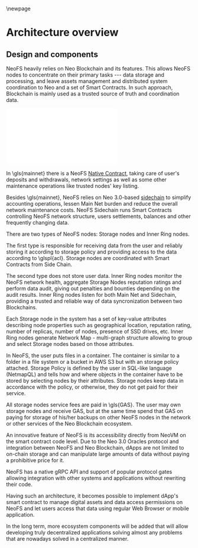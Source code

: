 \newpage
# Architecture overview

## Design and components

NeoFS heavily relies on Neo Blockchain and its features. This allows NeoFS nodes
to concentrate on their primary tasks --- data storage and processing, and leave
assets management and distributed system coordination to Neo and a set of Smart
Contracts. In such approach, Blockchain is mainly used as a trusted source of
truth and coordination data.

![Architecture overview](01-arch/pic/overview-sc2.pdf)

In \gls{mainnet} there is a NeoFS [Native
Contract](https://medium.com/neo-smart-economy/native-contracts-in-neo-3-0-e786100abf6e),
taking care of user's deposits and withdrawals, network settings as well as some
other maintenance operations like trusted nodes' key listing.

Besides \gls{mainnet}, NeoFS relies on Neo 3.0-based
[sidechain](https://en.wikipedia.org/wiki/Blockchain#Types) to simplify
accounting operations, lessen Main Net burden and reduce the overall network
maintenance costs. NeoFS Sidechain runs Smart Contracts controlling NeoFS
network structure, users settlements, balances and other frequently changing
data.

There are two types of NeoFS nodes: Storage nodes and Inner Ring nodes.

The first type is responsible for receiving data from the user and reliably
storing it according to storage policy and providing access to the data
according to \glspl{acl}. Storage nodes are coordinated with Smart Contracts
from Side Chain.

The second type does not store user data. Inner Ring nodes monitor the NeoFS
network health, aggregate Storage Nodes reputation ratings and perform data
audit, giving out penalties and bounties depending on the audit results. Inner
Ring nodes listen for both Main Net and Sidechain, providing a trusted and
reliable way of data syncronization between two Blockchains.

Each Storage node in the system has a set of key-value attributes describing
node properties such as geographical location, reputation rating, number of
replicas, number of nodes, presence of SSD drives, etc. Inner Ring nodes
generate Network Map - multi-graph structure allowing to group and select
Storage nodes based on those attributes.

In NeoFS, the user puts files in a container. The container is similar to a
folder in a file system or a bucket in AWS S3 but with an storage policy
attached. Storage Policy is defined by the user in SQL-like language (NetmapQL)
and tells how and where objects in the container have to be stored by selecting
nodes by their attributes. Storage nodes keep data in accordance with the
policy, or otherwise, they do not get paid for their service.

All storage nodes service fees are paid in \gls{GAS}. The user may own storage nodes
and receive GAS, but at the same time spend that GAS on paying for storage of
his/her backups on other NeoFS nodes in the network or other services of the Neo
Blockchain ecosystem.

An innovative feature of NeoFS is its accessibility directly from NeoVM on the
smart contract code level. Due to the Neo 3.0 Oracles protocol and integration
between NeoFS and Neo Blockchain, dApps are not limited to on-chain storage and
can manipulate large amounts of data without paying a prohibitive price for it.

NeoFS has a native gRPC API and support of popular protocol gates allowing
integration with other systems and applications without rewriting their code.

Having such an architecture, it becomes possible to implement dApp's smart
contract to manage digital assets and data access permissions on NeoFS and let
users access that data using regular Web Browser or mobile application.

In the long term, more ecosystem components will be added that will allow
developing truly decentralized applications solving almost any problems that are
nowadays solved in a centralized manner.


